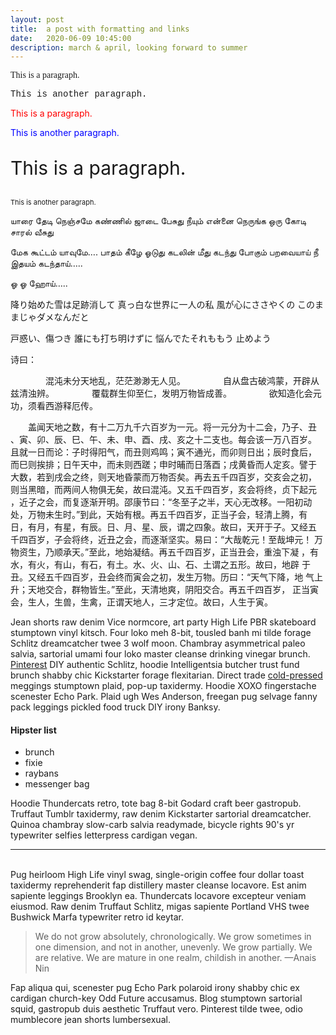 ```yaml
---
layout: post
title:  a post with formatting and links
date:   2020-06-09 10:45:00
description: march & april, looking forward to summer
---
```


<p style="font-family:verdana">This is a paragraph.</p>
<p style="font-family:'Courier New'">This is another paragraph.</p>

<p style="color:red">This is a paragraph.</p>
<p style="color:blue">This is another paragraph.</p>

<p style="font-size:30px">This is a paragraph.</p>
<p style="font-size:11px">This is another paragraph.</p>


யாரை தேடி நெஞ்சமே
கண்ணில் ஜாடை பேசுது
நீயும் என்னை நெருங்க
ஒரு கோடி சாரல் வீசுது

மேக கூட்டம் யாவுமே….
பாதம் கீழே ஓடுது
கடலின் மீது கடந்து போகும்
பறவையாய் நீ
இதயம் கடந்தாய்…..

ஓ ஓ ஹோய்…..


降り始めた雪は足跡消して
真っ白な世界に一人の私
風が心にささやくの
このままじゃダメなんだと

戸惑い、傷つき
誰にも打ち明けずに
悩んでたそれももう
止めよう

诗曰：

　　　　混沌未分天地乱，茫茫渺渺无人见。
　　　　自从盘古破鸿蒙，开辟从兹清浊辨。
　　　　覆载群生仰至仁，发明万物皆成善。
　　　　欲知造化会元功，须看西游释厄传。

　　盖闻天地之数，有十二万九千六百岁为一元。将一元分为十二会，乃子、丑
、寅、卯、辰、巳、午、未、申、酉、戌、亥之十二支也。每会该一万八百岁。
且就一日而论：子时得阳气，而丑则鸡鸣；寅不通光，而卯则日出；辰时食后，
而巳则挨排；日午天中，而未则西蹉；申时晡而日落酉；戌黄昏而人定亥。譬于
大数，若到戌会之终，则天地昏蒙而万物否矣。再去五千四百岁，交亥会之初，
则当黑暗，而两间人物俱无矣，故曰混沌。又五千四百岁，亥会将终，贞下起元
，近子之会，而复逐渐开明。邵康节曰：“冬至子之半，天心无改移。一阳初动
处，万物未生时。”到此，天始有根。再五千四百岁，正当子会，轻清上腾，有
日，有月，有星，有辰。日、月、星、辰，谓之四象。故曰，天开于子。又经五
千四百岁，子会将终，近丑之会，而逐渐坚实。易曰：“大哉乾元！至哉坤元！
万物资生，乃顺承天。”至此，地始凝结。再五千四百岁，正当丑会，重浊下凝
，有水，有火，有山，有石，有土。水、火、山、石、土谓之五形。故曰，地辟
于丑。又经五千四百岁，丑会终而寅会之初，发生万物。历曰：“天气下降，地
气上升；天地交合，群物皆生。”至此，天清地爽，阴阳交合。再五千四百岁，
正当寅会，生人，生兽，生禽，正谓天地人，三才定位。故曰，人生于寅。


Jean shorts raw denim Vice normcore, art party High Life PBR skateboard stumptown vinyl kitsch. Four loko meh 8-bit, tousled banh mi tilde forage Schlitz dreamcatcher twee 3 wolf moon. Chambray asymmetrical paleo salvia, sartorial umami four loko master cleanse drinking vinegar brunch. <a href="https://www.pinterest.com" target="blank">Pinterest</a> DIY authentic Schlitz, hoodie Intelligentsia butcher trust fund brunch shabby chic Kickstarter forage flexitarian. Direct trade <a href="https://en.wikipedia.org/wiki/Cold-pressed_juice" target="blank">cold-pressed</a> meggings stumptown plaid, pop-up taxidermy. Hoodie XOXO fingerstache scenester Echo Park. Plaid ugh Wes Anderson, freegan pug selvage fanny pack leggings pickled food truck DIY irony Banksy.

#### Hipster list
<ul>
	<li>brunch</li>
	<li>fixie</li>
	<li>raybans</li>
	<li>messenger bag</li>
</ul>

Hoodie Thundercats retro, tote bag 8-bit Godard craft beer gastropub. Truffaut Tumblr taxidermy, raw denim Kickstarter sartorial dreamcatcher. Quinoa chambray slow-carb salvia readymade, bicycle rights 90's yr typewriter selfies letterpress cardigan vegan. 

<hr>
<br/>
Pug heirloom High Life vinyl swag, single-origin coffee four dollar toast taxidermy reprehenderit fap distillery master cleanse locavore. Est anim sapiente leggings Brooklyn ea. Thundercats locavore excepteur veniam eiusmod. Raw denim Truffaut Schlitz, migas sapiente Portland VHS twee Bushwick Marfa typewriter retro id keytar. 

<blockquote>
	We do not grow absolutely, chronologically. We grow sometimes in one dimension, and not in another, unevenly. We grow partially. We are relative. We are mature in one realm, childish in another. 
	—Anais Nin
</blockquote>

Fap aliqua qui, scenester pug Echo Park polaroid irony shabby chic ex cardigan church-key Odd Future accusamus. Blog stumptown sartorial squid, gastropub duis aesthetic Truffaut vero. Pinterest tilde twee, odio mumblecore jean shorts lumbersexual.
